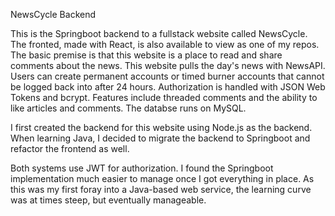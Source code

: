 NewsCycle Backend

This is the Springboot backend to a fullstack website called NewsCycle. The fronted, made with React, is also available to view as one of my repos. The basic premise is that this website is a place to read and share comments about the news. This website pulls the day's news with NewsAPI. Users can create permanent accounts or timed burner accounts that cannot be logged back into after 24 hours. Authorization is handled with JSON Web Tokens and bcrypt. Features include threaded comments and the ability to like articles and comments. The databse runs on MySQL.

I first created the backend for this website using Node.js as the backend. When learning Java, I decided to migrate the backend to Springboot and refactor the frontend as well.

Both systems use JWT for authorization. I found the Springboot implementation much easier to manage once I got everything in place. As this was my first foray into a Java-based web service, the learning curve was at times steep, but eventually manageable.
